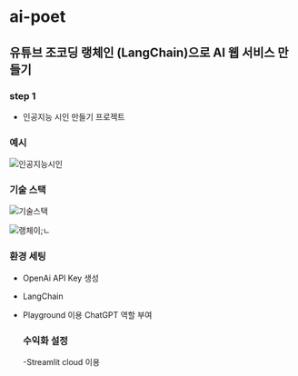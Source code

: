 # ai-poet

## 유튜브 조코딩 랭체인 (LangChain)으로 AI 웹 서비스 만들기

### step 1 
- 인공지능 시인 만들기 프로젝트

### 예시
![인공지능시인](https://github.com/kgw08003/ai-poet/assets/109195054/4ab701a1-922e-4825-b855-f79b83062ad9)

### 기술 스택
![기술스택](https://github.com/kgw08003/ai-poet/assets/109195054/9d7ba0a7-ac6b-4ae1-bd17-fe4caabf9839)

![랭체이;ㄴ](https://github.com/kgw08003/ai-poet/assets/109195054/57b22f7f-64de-44e9-8dc4-41caac057768)

### 환경 세팅
- OpenAi API Key 생성
- LangChain
- Playground 이용 ChatGPT 역할 부여

  ### 수익화 설정
  -Streamlit cloud 이용
   
